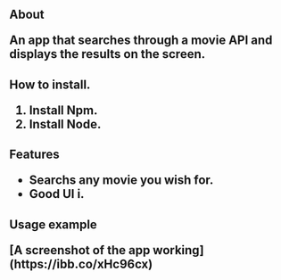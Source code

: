 <h2>
  <p>About</p>
  An app that searches through a movie API and displays the results on the screen.
</h2>
<h2>
    <p>How to install.</p>
  <ol>
    <li>Install Npm.</li>
    <li>Install Node.</li>
  </ol>
</h2>
<h2>
  <p>Features</p>
  <ul>
    <li>Searchs any movie you wish for.</li>
    <li>Good UI i.</li>
  </ul>
</h2>
<h2>
  <p>Usage example</p>
  [A screenshot of the app working](https://ibb.co/xHc96cx)
</h2>
